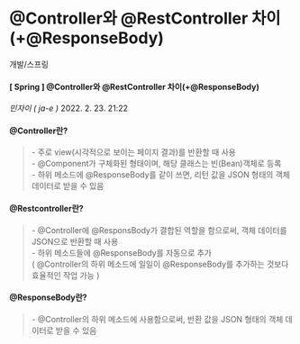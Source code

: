 # @Controller와 @RestController 차이(+@ResponseBody)

개발/스프링

#### \[ Spring ] @Controller와 @RestController 차이(+@ResponseBody)

_민자이 ( ja-e )_ 2022. 2. 23. 21:22

#### **@Controller란?**

> \- 주로 view(시각적으로 보이는 페이지 결과)를 반환할 때 사용\
> \- @Component가 구체화된 형태이며, 해당 클래스는 빈(Bean)객체로 등록\
> \- 하위 메소드에 @ResponseBody를 같이 쓰면, 리턴 값을 JSON 형태의 객체 데이터로 받을 수 있음

#### **@Restcontroller란?**

> \- @Controller에 @ResponsBody가 결합된 역할을 함으로써, 객체 데이터를 JSON으로 반환할 때 사용\
> \- 하위 메소드들에 @ResponseBody를 자동으로 추가\
> ( @Controller의 하위 메소드에 일일이 @ResponseBody를 추가하는 것보다 효율적인 작업 가능 )

#### **@ResponseBody란?**

> \- @Controller의 하위 메소드에 사용함으로써, 반환 값을 JSON 형태의 객체 데이터로 받을 수 있음
